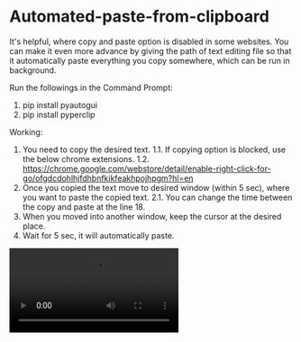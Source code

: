 # Automated-paste-from-clipboard
It's helpful, where copy and paste option is disabled in some websites.
You can make it even more advance by giving the path of text editing file so that it automatically paste everything you copy somewhere, which can be run in background.


Run the followings in the Command Prompt:
1. pip install pyautogui
2. pip install pyperclip

Working: 
1. You need to copy the desired text.
    1.1. If copying option is blocked, use the below chrome extensions.
    1.2. https://chrome.google.com/webstore/detail/enable-right-click-for-go/ofgdcdohlhjfdhbnfkikfeakhpojhpgm?hl=en
2. Once you copied the text move to desired window (within 5 sec), where you want to paste the copied text.
    2.1. You can change the time between the copy and paste at the line 18.
3. When you moved into another window, keep the cursor at the desired place.
4. Wait for 5 sec, it will automatically paste.

![](Video.mp4)

